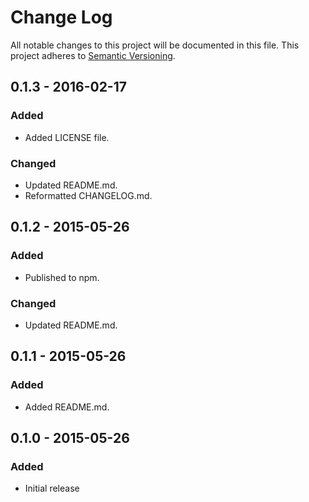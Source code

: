 # Change Log

All notable changes to this project will be documented in this file.
This project adheres to [Semantic Versioning](http://semver.org/).

## 0.1.3 - 2016-02-17

### Added
- Added LICENSE file.

### Changed
- Updated README.md.
- Reformatted CHANGELOG.md.

## 0.1.2 - 2015-05-26

### Added
- Published to npm.

### Changed
- Updated README.md.

## 0.1.1 - 2015-05-26

### Added
- Added README.md.

## 0.1.0 - 2015-05-26

### Added
- Initial release
